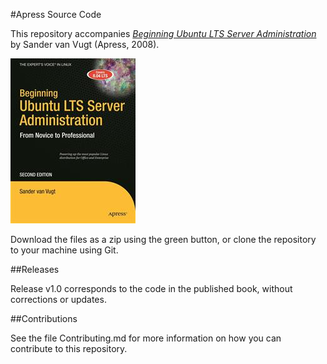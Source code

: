 #Apress Source Code

This repository accompanies [*Beginning Ubuntu LTS Server Administration*](http://www.apress.com/9781430210825) by Sander van Vugt (Apress, 2008).

![Cover image](9781430210825.jpg)

Download the files as a zip using the green button, or clone the repository to your machine using Git.

##Releases

Release v1.0 corresponds to the code in the published book, without corrections or updates.

##Contributions

See the file Contributing.md for more information on how you can contribute to this repository.
